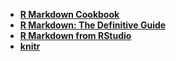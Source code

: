 * [**R Markdown Cookbook**](https://bookdown.org/yihui/rmarkdown-cookbook/)
* [**R Markdown: The Definitive Guide**](https://bookdown.org/yihui/rmarkdown/)
* [**R Markdown from RStudio**](https://rmarkdown.rstudio.com/lesson-1.html)
* [**knitr**](https://yihui.org/knitr/)
